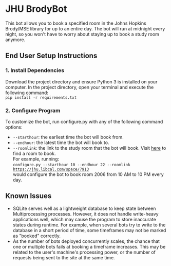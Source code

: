 # JHU BrodyBot

This bot allows you to book a specified room in the Johns Hopkins Brody/MSE library for up to an entire day. The bot will run at midnight every night, so you won't have to worry about staying up to book a study room anymore.

## End User Setup Instructions
### 1. Install Dependencies
Download the project directory and ensure Python 3 is installed on your computer.
In the project directory, open your terminal and execute the following command:\
<code>pip install -r requirements.txt</code>

### 2. Configure Program
To customize the bot, run configure.py with any of the following command options:
* <code>--starthour</code>: the earliest time the bot will book from.
* <code>--endhour</code>: the latest time the bot will book to.
* <code>--roomlink</code>: the link to the study room that the bot will book. Visit [here](https://jhu.libcal.com/spaces?lid=1195&gid=2086&c=0) to find a room to book.\
For example, running:\
<code>configure.py --starthour 10 --endhour 22 --roomlink https://jhu.libcal.com/space/7913</code>\
would configure the bot to book room 2006 from 10 AM to 10 PM every day.

## Known Issues
* SQLite serves well as a lightweight database to keep state between Multiprocessing processes. However, it does not handle write-heavy applications well, which may cause the program to store inaccurate states during runtime. For example, when several bots try to write to the database in a short period of time, some timeframes may not be marked as "booked" correctly.
* As the number of bots deployed concurrently scales, the chance that one or multiple bots fails at booking a timeframe increases. This may be related to the user's machine's processing power, or the number of requests being sent to the site at the same time.
